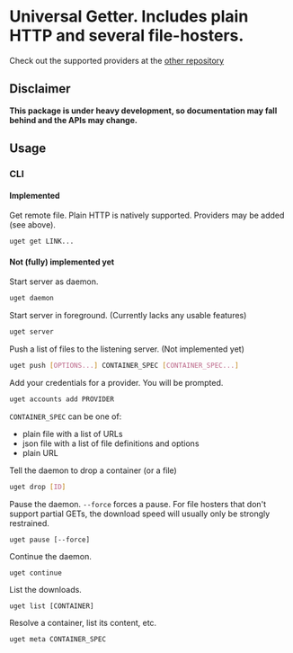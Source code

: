 # Universal Getter. Includes plain HTTP and several file-hosters.

Check out the supported providers at the [other repository](http://github.com/uget/providers)

## Disclaimer

**This package is under heavy development, so documentation may fall behind and the APIs may change.**

## Usage

### CLI

#### Implemented

Get remote file. Plain HTTP is natively supported. Providers may be added (see above).
```bash
uget get LINK...
```

#### Not (fully) implemented yet

Start server as daemon.
```bash
uget daemon
```

Start server in foreground. (Currently lacks any usable features)
```bash
uget server
```

Push a list of files to the listening server. (Not implemented yet)
```bash
uget push [OPTIONS...] CONTAINER_SPEC [CONTAINER_SPEC...]
```

Add your credentials for a provider. You will be prompted.
```bash
uget accounts add PROVIDER
```

`CONTAINER_SPEC` can be one of:  
- plain file with a list of URLs
- json file with a list of file definitions and options
- plain URL

Tell the daemon to drop a container (or a file)
```bash
uget drop [ID]
```

Pause the daemon. `--force` forces a pause.
For file hosters that don't support partial GETs,
the download speed will usually only be strongly restrained.
```
uget pause [--force]
```

Continue the daemon.
```
uget continue
```

List the downloads.
```
uget list [CONTAINER]
```

Resolve a container, list its content, etc.
```
uget meta CONTAINER_SPEC
```
